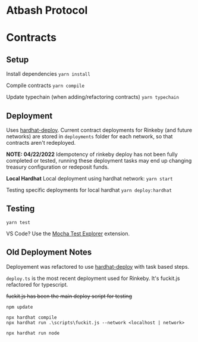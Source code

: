 # Atbash Protocol

# Contracts 
## Setup

Install dependencies
`yarn install`

Compile contracts
`yarn compile` 

Update typechain (when adding/refactoring contracts)
`yarn typechain`

## Deployment

Uses [hardhat-deploy](https://www.npmjs.com/package/hardhat-deploy#migrating-existing-deployment-to-hardhat-deploy).  Current contract deployments for Rinkeby (and future networks) are stored in `deployments` folder for each network, so that contracts aren't redeployed.  

**NOTE: 04/22/2022** Idempotency of rinkeby deploy has not been fully completed or tested, running these deployment tasks may end up changing treasury configuration or redeposit funds.  

**Local Hardhat**
Local deployment using hardhat network:
`yarn start`

Testing specific deployments for local hardhat
`yarn deploy:hardhat`

## Testing
`yarn test`

VS Code?  Use the [Mocha Test Explorer](https://marketplace.visualstudio.com/items?itemName=hbenl.vscode-mocha-test-adapter) extension.

## Old Deployment Notes ##
Deployement was refactored to use [hardhat-deploy](https://www.npmjs.com/package/hardhat-deploy#migrating-existing-deployment-to-hardhat-deploy) with task based steps.

`deploy.ts` is the most recent deployment used for Rinkeby.  It's fuckit.js refactored for typescript.

~~fuckit.js has been the main deploy script for testing~~

```
npm update

npx hardhat compile
npx hardhat run .\scripts\fuckit.js --network <localhost | network> 

npx hardhat run node
```
